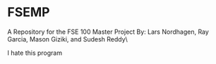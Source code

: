 # FSEMP

A Repository for the FSE 100 Master Project
By: Lars Nordhagen, Ray Garcia, Mason Giziki, and Sudesh Reddy\

I hate this program